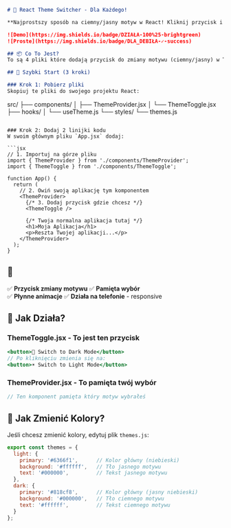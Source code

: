 ```markdown
# 🎨 React Theme Switcher - Dla Każdego!

**Najprostszy sposób na ciemny/jasny motyw w React! Kliknij przycisk i działa!**

![Demo](https://img.shields.io/badge/DZIAŁA-100%25-brightgreen)
![Proste](https://img.shields.io/badge/DLA_DEBIŁA-✓-success)

## 📦 Co To Jest?
To są 4 pliki które dodają przycisk do zmiany motywu (ciemny/jasny) w Twojej aplikacji React.

## 🚀 Szybki Start (3 kroki)

### Krok 1: Pobierz pliki
Skopiuj te pliki do swojego projektu React:
```
src/
├── components/
│   ├── ThemeProvider.jsx
│   └── ThemeToggle.jsx
├── hooks/
│   └── useTheme.js
└── styles/
    └── themes.js
```

### Krok 2: Dodaj 2 linijki kodu
W swoim głównym pliku `App.jsx` dodaj:

```jsx
// 1. Importuj na górze pliku
import { ThemeProvider } from './components/ThemeProvider';
import { ThemeToggle } from './components/ThemeToggle';

function App() {
  return (
    // 2. Owiń swoją aplikację tym komponentem
    <ThemeProvider>
      {/* 3. Dodaj przycisk gdzie chcesz */}
      <ThemeToggle />
      
      {/* Twoja normalna aplikacja tutaj */}
      <h1>Moja Aplikacja</h1>
      <p>Reszta Twojej aplikacji...</p>
    </ThemeProvider>
  );
}
```

## 🎯 

✅ **Przycisk zmiany motywu** 
✅ **Pamięta wybór**  
✅ **Płynne animacje** 
✅ **Działa na telefonie** - responsive   

## 🎨 Jak Działa?

### ThemeToggle.jsx - To jest ten przycisk
```jsx
<button>🌙 Switch to Dark Mode</button>
// Po kliknięciu zmienia się na:
<button>☀️ Switch to Light Mode</button>
```

### ThemeProvider.jsx - To pamięta twój wybór
```jsx
// Ten komponent pamięta który motyw wybrałeś
```

## 🔧 Jak Zmienić Kolory?

Jeśli chcesz zmienić kolory, edytuj plik `themes.js`:

```javascript
export const themes = {
  light: {
    primary: '#6366f1',      // Kolor główny (niebieski)
    background: '#ffffff',   // Tło jasnego motywu
    text: '#000000',         // Tekst jasnego motywu
  },
  dark: {
    primary: '#818cf8',      // Kolor główny (jasny niebieski)
    background: '#000000',   // Tło ciemnego motywu  
    text: '#ffffff',         // Tekst ciemnego motywu
  }
};
```

